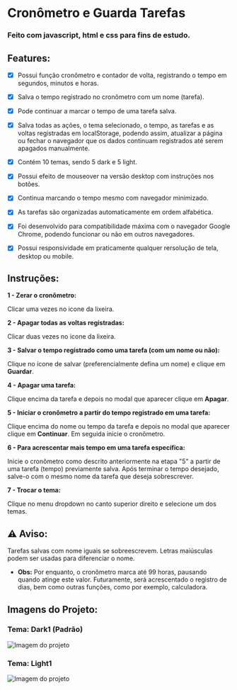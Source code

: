 # Cronômetro e Guarda Tarefas

### Feito com javascript, html e css para fins de estudo.

## Features:

- [x] Possui função cronômetro e contador de volta, registrando o tempo em segundos, minutos e horas.

- [x] Salva o tempo registrado no cronômetro com um nome (tarefa).

- [x] Pode continuar a marcar o tempo de uma tarefa salva.

- [x] Salva todas as ações, o tema selecionado, o tempo, as tarefas e as voltas registradas em localStorage, podendo assim, atualizar a página ou fechar o navegador que os dados continuam registrados até serem apagados manualmente.

- [x] Contém 10 temas, sendo 5 dark e 5 light.

- [x] Possui efeito de mouseover na versão desktop com instruções nos botões.

- [x] Continua marcando o tempo mesmo com navegador minimizado.

- [x] As tarefas são organizadas automaticamente em ordem alfabética.

- [x] Foi desenvolvido para compatibilidade máxima com o navegador Google Chrome, podendo funcionar ou não em outros navegadores.

- [x] Possui responsividade em praticamente qualquer rersolução de tela, desktop ou mobile.

## Instruções:

<b>1 - Zerar o cronômetro:</b>

Clicar uma vezes no icone da lixeira.

<b>2 - Apagar todas as voltas registradas:</b>

Clicar duas vezes no icone da lixeira.

<b>3 - Salvar o tempo registrado como uma tarefa (com um nome ou não):</b>

Clique no ícone de salvar (preferencialmente defina um nome) e clique em <b>Guardar</b>.

<b>4 - Apagar uma tarefa:</b>

Clique encima da tarefa e depois no modal que aparecer clique em <b>Apagar</b>.

<b>5 - Iniciar o cronômetro a partir do tempo registrado em uma tarefa:</b>

Clique encima do nome ou tempo da tarefa e depois no modal que aparecer clique em <b>Continuar</b>. Em seguida inicie o cronômetro.

<b>6 - Para acrescentar mais tempo em uma tarefa específica:</b>

Inicie o cronômetro como descrito anteriormente na etapa "5" a partir de uma tarefa (tempo) previamente salva. Após terminar o tempo desejado, salve-o com o mesmo nome da tarefa que deseja sobrescrever.

<b>7 - Trocar o tema:</b>

Clique no menu dropdown no canto superior direito e selecione um dos temas.

## ⚠ Aviso:

Tarefas salvas com nome iguais se sobreescrevem. Letras maiúsculas podem ser usadas para diferenciar o nome.

- <b>Obs:</b> Por enquanto, o cronômetro marca até 99 horas, pausando quando atinge este valor. Futuramente, será acrescentado o registro de dias, bem como outras funções, como por exemplo, calculadora.

## Imagens do Projeto:

### Tema: Dark1 (Padrão)

![Imagem do projeto](https://github.com/querocriarsite/guardaTarefa/blob/master/screenshot/Screenshot1.png)

### Tema: Light1

![Imagem do projeto](https://github.com/querocriarsite/guardaTarefa/blob/master/screenshot/Screenshot2.png)